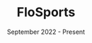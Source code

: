 ---
title: 'FloSports'
description: 'At FloSports, I have had the pleasure of working on a very wide range of projects in the data-rich, multi-tenant platform architecture that drives our web application experiences from helping implement brand new, platform-wide payments systems to architecting and developing new global navigation structures. Below are a just a few personal favorite projects that I have gotten to work on during my time at FloSports.'
date: 'September 2022 - Present'
role: 'Fullstack Software Engineer & Dev Lead'
items: [
  {
    title: 'FloCollege',
    description: 'Lead developer on the FloCollege web platform, the essential destination for the next generation of DII and DIII college sports. With over 100 school partnerships and counting, the platform serves as a hub for comprehensive sports data for over 20 sports, curated editorial content, and a wealth of college live streams, streaming over 12,000 live events this year alone.',
    img: '/assets/case-studies/flosports/flocollege.jpg',
    categories: ['Frontend', 'Backend']
  },
  {
    title: 'Event Results',
    description: 'I designed the data mapping for incoming results data and translated it into a brand new, data-rich frontend results experience. I gained vital experience working with very large data sets and developing flexible UIs with Angular. This project increased the YOY pageviews of the entire site by nearly 50%, and is a page that continues to generate millions of page views for the company each year.',
    img: '/assets/case-studies/flosports/results.png',
    categories: ['Frontend', 'Backend']
  },
  {
    title: 'Global Navigation',
    description: 'Much like the results experience, I was in charge of mapping CMS data to the necessary custom data models, and subsequently creating flexible FE components to consume this data to produce a cohesive, data-driven navigation experience that completely modernized how the company is able to serve content and sports data to its users.',
    img: '/assets/case-studies/flosports/global-nav.gif',
    categories: ['Frontend', 'Backend']
  },
  {
    title: 'Payments',
    description: 'Helped implement a new frontend payment and subscription system that was crafted to leverage brand new internal subscription microservices. This allowed us to achieve greater flexibility within our pricing model, paving the way for all new pricing methods such as pay-per-view and tier-based subscriptions.',
    img: '/assets/case-studies/flosports/payments.png',
    categories: ['Frontend', 'Backend', '3rd Party Integrations']
  },
]
---